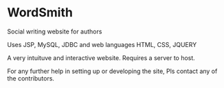 WordSmith
=========

Social writing website for authors

Uses JSP, MySQL, JDBC and web languages HTML, CSS, JQUERY

A very intuituve and interactive website. Requires a server to host. 

For any further help in setting up or developing the site, Pls contact any of the contributors.

